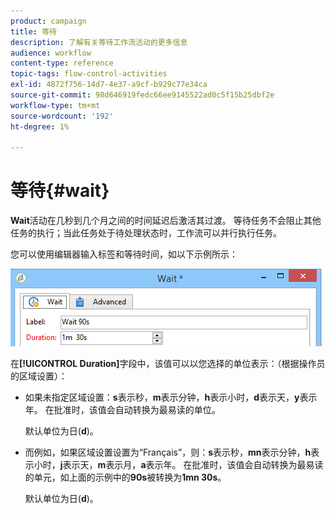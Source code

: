 ```yaml
---
product: campaign
title: 等待
description: 了解有关等待工作流活动的更多信息
audience: workflow
content-type: reference
topic-tags: flow-control-activities
exl-id: 4872f756-14d7-4e37-a9cf-b929c77e34ca
source-git-commit: 98d646919fedc66ee9145522ad0c5f15b25dbf2e
workflow-type: tm+mt
source-wordcount: '192'
ht-degree: 1%

---
```


# 等待{#wait}

**Wait**&#x200B;活动在几秒到几个月之间的时间延迟后激活其过渡。 等待任务不会阻止其他任务的执行；当此任务处于待处理状态时，工作流可以并行执行任务。

您可以使用编辑器输入标签和等待时间，如以下示例所示：

![](assets/edit_wait.png)

在&#x200B;**[!UICONTROL Duration]**&#x200B;字段中，该值可以以您选择的单位表示：（根据操作员的区域设置）：

* 如果未指定区域设置：**s**&#x200B;表示秒，**m**&#x200B;表示分钟，**h**&#x200B;表示小时，**d**&#x200B;表示天，**y**&#x200B;表示年。 在批准时，该值会自动转换为最易读的单位。

   默认单位为日(**d**)。

* 而例如，如果区域设置设置为“Français”，则：**s**&#x200B;表示秒，**mn**&#x200B;表示分钟，**h**&#x200B;表示小时，**j**&#x200B;表示天，**m**&#x200B;表示月，**a**&#x200B;表示年。 在批准时，该值会自动转换为最易读的单元，如上面的示例中的&#x200B;**90s**&#x200B;被转换为&#x200B;**1mn 30s**。

   默认单位为日(**d**)。
